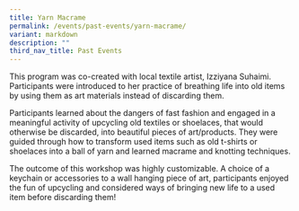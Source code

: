 ```yaml
---
title: Yarn Macrame
permalink: /events/past-events/yarn-macrame/
variant: markdown
description: ""
third_nav_title: Past Events
---
```

This program was co-created with local textile artist, Izziyana Suhaimi. Participants were introduced to her practice of breathing life into old items by using them as art materials instead of discarding them.

Participants learned about the dangers of fast fashion and engaged in a meaningful activity of upcycling old textiles or shoelaces, that would otherwise be discarded, into beautiful pieces of art/products. They were guided through how to transform used items such as old t-shirts or shoelaces into a ball of yarn and learned macrame and knotting techniques.

The outcome of this workshop was highly customizable. A choice of a keychain or accessories to a wall hanging piece of art, participants enjoyed the fun of upcycling and considered ways of bringing new life to a used item before discarding them!